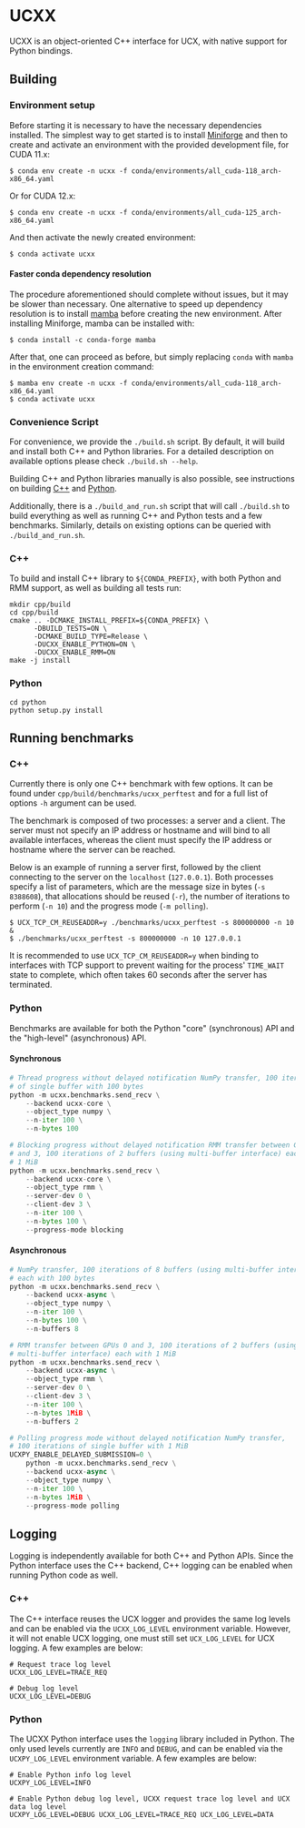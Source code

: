 # UCXX

UCXX is an object-oriented C++ interface for UCX, with native support for Python bindings.

## Building

### Environment setup

Before starting it is necessary to have the necessary dependencies installed. The simplest way to get started is to install [Miniforge](https://github.com/conda-forge/miniforge) and then to create and activate an environment with the provided development file, for CUDA 11.x:

```
$ conda env create -n ucxx -f conda/environments/all_cuda-118_arch-x86_64.yaml
```

Or for CUDA 12.x:

```
$ conda env create -n ucxx -f conda/environments/all_cuda-125_arch-x86_64.yaml
```

And then activate the newly created environment:

```
$ conda activate ucxx
```

#### Faster conda dependency resolution

The procedure aforementioned should complete without issues, but it may be slower than necessary. One alternative to speed up dependency resolution is to install [mamba](https://mamba.readthedocs.io/en/latest/) before creating the new environment. After installing Miniforge, mamba can be installed with:

```
$ conda install -c conda-forge mamba
```

After that, one can proceed as before, but simply replacing `conda` with `mamba` in the environment creation command:

```
$ mamba env create -n ucxx -f conda/environments/all_cuda-118_arch-x86_64.yaml
$ conda activate ucxx
```

### Convenience Script

For convenience, we provide the `./build.sh` script. By default, it will build and install both C++ and Python libraries. For a detailed description on available options please check `./build.sh --help`.

Building C++ and Python libraries manually is also possible, see instructions on building [C++](#c) and [Python](#python).

Additionally, there is a `./build_and_run.sh` script that will call `./build.sh` to build everything as well as running C++ and Python tests and a few benchmarks. Similarly, details on existing options can be queried with `./build_and_run.sh`.

### C++

To build and install C++ library to `${CONDA_PREFIX}`, with both Python and RMM support, as well as building all tests run:

```
mkdir cpp/build
cd cpp/build
cmake .. -DCMAKE_INSTALL_PREFIX=${CONDA_PREFIX} \
      -DBUILD_TESTS=ON \
      -DCMAKE_BUILD_TYPE=Release \
      -DUCXX_ENABLE_PYTHON=ON \
      -DUCXX_ENABLE_RMM=ON
make -j install
```

### Python

```
cd python
python setup.py install
```

## Running benchmarks

### C++

Currently there is only one C++ benchmark with few options. It can be found under `cpp/build/benchmarks/ucxx_perftest` and for a full list of options `-h` argument can be used.

The benchmark is composed of two processes: a server and a client. The server must not specify an IP address or hostname and will bind to all available interfaces, whereas the client must specify the IP address or hostname where the server can be reached.

Below is an example of running a server first, followed by the client connecting to the server on the `localhost` (`127.0.0.1`). Both processes specify a list of parameters, which are the message size in bytes (`-s 8388608`), that allocations should be reused (`-r`), the number of iterations to perform (`-n 10`) and the progress mode (`-m polling`).

```
$ UCX_TCP_CM_REUSEADDR=y ./benchmarks/ucxx_perftest -s 800000000 -n 10 &
$ ./benchmarks/ucxx_perftest -s 800000000 -n 10 127.0.0.1
```

It is recommended to use `UCX_TCP_CM_REUSEADDR=y` when binding to interfaces with TCP support to prevent waiting for the process' `TIME_WAIT` state to complete, which often takes 60 seconds after the server has terminated.

### Python

Benchmarks are available for both the Python "core" (synchronous) API and the "high-level" (asynchronous) API.

#### Synchronous

```python
# Thread progress without delayed notification NumPy transfer, 100 iterations
# of single buffer with 100 bytes
python -m ucxx.benchmarks.send_recv \
    --backend ucxx-core \
    --object_type numpy \
    --n-iter 100 \
    --n-bytes 100

# Blocking progress without delayed notification RMM transfer between GPUs 0
# and 3, 100 iterations of 2 buffers (using multi-buffer interface) each with
# 1 MiB
python -m ucxx.benchmarks.send_recv \
    --backend ucxx-core \
    --object_type rmm \
    --server-dev 0 \
    --client-dev 3 \
    --n-iter 100 \
    --n-bytes 100 \
    --progress-mode blocking
```

#### Asynchronous

```python
# NumPy transfer, 100 iterations of 8 buffers (using multi-buffer interface)
# each with 100 bytes
python -m ucxx.benchmarks.send_recv \
    --backend ucxx-async \
    --object_type numpy \
    --n-iter 100 \
    --n-bytes 100 \
    --n-buffers 8

# RMM transfer between GPUs 0 and 3, 100 iterations of 2 buffers (using
# multi-buffer interface) each with 1 MiB
python -m ucxx.benchmarks.send_recv \
    --backend ucxx-async \
    --object_type rmm \
    --server-dev 0 \
    --client-dev 3 \
    --n-iter 100 \
    --n-bytes 1MiB \
    --n-buffers 2

# Polling progress mode without delayed notification NumPy transfer,
# 100 iterations of single buffer with 1 MiB
UCXPY_ENABLE_DELAYED_SUBMISSION=0 \
    python -m ucxx.benchmarks.send_recv \
    --backend ucxx-async \
    --object_type numpy \
    --n-iter 100 \
    --n-bytes 1MiB \
    --progress-mode polling
```

## Logging

Logging is independently available for both C++ and Python APIs. Since the Python interface uses the C++ backend, C++ logging can be enabled when running Python code as well.

### C++

The C++ interface reuses the UCX logger and provides the same log levels and can be enabled via the `UCXX_LOG_LEVEL` environment variable. However, it will not enable UCX logging, one must still set `UCX_LOG_LEVEL` for UCX logging. A few examples are below:

```
# Request trace log level
UCXX_LOG_LEVEL=TRACE_REQ

# Debug log level
UCXX_LOG_LEVEL=DEBUG
```

### Python

The UCXX Python interface uses the `logging` library included in Python. The only used levels currently are `INFO` and `DEBUG`, and can be enabled via the `UCXPY_LOG_LEVEL` environment variable. A few examples are below:

```
# Enable Python info log level
UCXPY_LOG_LEVEL=INFO

# Enable Python debug log level, UCXX request trace log level and UCX data log level
UCXPY_LOG_LEVEL=DEBUG UCXX_LOG_LEVEL=TRACE_REQ UCX_LOG_LEVEL=DATA
```
